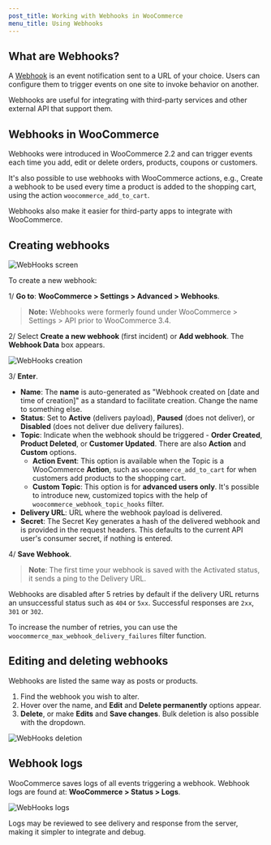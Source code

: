 ```yaml
---
post_title: Working with Webhooks in WooCommerce
menu_title: Using Webhooks
---
```


## What are Webhooks?

A  [Webhook](http://en.wikipedia.org/wiki/Webhook)  is an event notification sent to a URL of your choice. Users can configure them to trigger events on one site to invoke behavior on another.

Webhooks are useful for integrating with third-party services and other external API that support them.

## Webhooks in WooCommerce

Webhooks were introduced in WooCommerce 2.2 and can trigger events each time you add, edit or delete orders, products, coupons or customers.

It's also possible to use webhooks with WooCommerce actions, e.g., Create a webhook to be used every time a product is added to the shopping cart, using the action  `woocommerce_add_to_cart`.

Webhooks also make it easier for third-party apps to integrate with WooCommerce.

## Creating webhooks

![WebHooks screen](https://woocommerce.com/wp-content/uploads/2013/01/woo-webhooks.png)

To create a new webhook:

1/ **Go to**: **WooCommerce > Settings > Advanced > Webhooks**.
> **Note:** Webhooks were formerly found under WooCommerce > Settings > API prior to WooCommerce 3.4.

2/ Select  **Create a new webhook**  (first incident) or  **Add webhook**. The **Webhook Data**  box appears.

![WebHooks creation](https://woocommerce.com/wp-content/uploads/2013/01/woo-webhooks.png)

3/  **Enter**.

- **Name**: The  **name**  is auto-generated as "Webhook created on [date and time of creation]" as a standard to facilitate creation. Change the name to something else.
- **Status**: Set to **Active** (delivers payload),  **Paused** (does not deliver), or **Disabled** (does not deliver due delivery failures).
- **Topic**: Indicate when the webhook should be triggered -  **Order Created**,  **Product Deleted**, or **Customer Updated**. There are also  **Action** and  **Custom** options.
    - **Action Event**: This option is available when the Topic is a WooCommerce **Action**, such as  `woocommerce_add_to_cart`  for when customers add products to the shopping cart.
    - **Custom Topic**: This option is for  **advanced users only**. It's possible to introduce new, customized topics with the help of  `woocommerce_webhook_topic_hooks`  filter.
- **Delivery URL**: URL where the webhook payload is delivered.
- **Secret**: The Secret Key generates a hash of the delivered webhook and is provided in the request headers. This defaults to the current API user's consumer secret, if nothing is entered.

4/ **Save Webhook**.

> **Note**: The first time your webhook is saved with the Activated status, it sends a ping to the Delivery URL.

Webhooks are disabled after 5 retries by default if the delivery URL returns an unsuccessful status such as  `404`  or  `5xx`. Successful responses are  `2xx`,  `301`  or  `302`.

To increase the number of retries, you can use the  `woocommerce_max_webhook_delivery_failures`  filter function.

## Editing and deleting webhooks

Webhooks are listed the same way as posts or products.

1.  Find the webhook you wish to alter.
2.  Hover over the name, and  **Edit**  and  **Delete permanently**  options appear.
3.  **Delete**, or make  **Edits**  and  **Save changes**. Bulk deletion is also possible with the dropdown.

![WebHooks deletion](https://woocommerce.com/wp-content/uploads/2013/01/editdelete-webhook.png)

## Webhook logs

WooCommerce saves logs of all events triggering a webhook. Webhook logs are found at:  **WooCommerce > Status > Logs**.

![WebHooks logs](https://woocommerce.com/wp-content/uploads/2022/11/Viewing-WooCommerce-Webhook-Logs.png?w=650)

Logs may be reviewed to see delivery and response from the server, making it simpler to integrate and debug.
